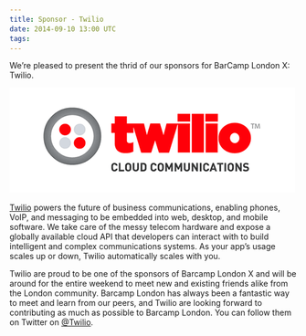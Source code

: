 ```yaml
---
title: Sponsor - Twilio
date: 2014-09-10 13:00 UTC
tags:
---
```


We’re pleased to present the thrid of our sponsors for BarCamp London X: Twilio.

<img src="/images/sponsors/twilio.png">

[Twilio](http://twilio.com "Twilio") powers the future of business communications, enabling phones, VoIP, and messaging to be embedded into web, desktop, and mobile software. We take care of the messy telecom hardware and expose a globally available cloud API that developers can interact with to build intelligent and complex communications systems. As your app’s usage scales up or down, Twilio automatically scales with you.

Twilio are proud to be one of the sponsors of Barcamp London X and will be around for the entire weekend to meet new and existing friends alike from the London community. Barcamp London has always been a fantastic way to meet and learn from our peers, and Twilio are looking forward to contributing as much as possible to Barcamp London. You can follow them on Twitter on [@Twilio](http://twitter.com/twilio "Twilio on Twitter").
